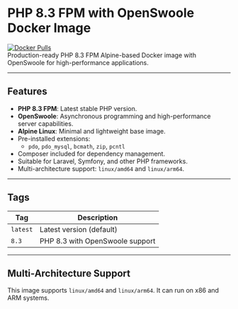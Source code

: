 # PHP 8.3 FPM with OpenSwoole Docker Image

[![Docker Pulls](https://img.shields.io/docker/pulls/arifcodes/php83-fpm-swoole)](https://hub.docker.com/r/arifcodes/php83-fpm-swoole)  
Production-ready PHP 8.3 FPM Alpine-based Docker image with OpenSwoole for high-performance applications.

---

## Features

- **PHP 8.3 FPM**: Latest stable PHP version.
- **OpenSwoole**: Asynchronous programming and high-performance server capabilities.
- **Alpine Linux**: Minimal and lightweight base image.
- Pre-installed extensions:
  - `pdo`, `pdo_mysql`, `bcmath`, `zip`, `pcntl`
- Composer included for dependency management.
- Suitable for Laravel, Symfony, and other PHP frameworks.
- Multi-architecture support: `linux/amd64` and `linux/arm64`.

---

## Tags

| Tag         | Description                      |
|-------------|----------------------------------|
| `latest`    | Latest version (default)         |
| `8.3`       | PHP 8.3 with OpenSwoole support  |

---

## Multi-Architecture Support

This image supports `linux/amd64` and `linux/arm64`. It can run on x86 and ARM systems.

